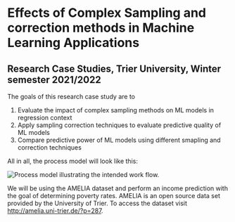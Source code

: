 # Effects of Complex Sampling and correction methods in Machine Learning Applications
## Research Case Studies, Trier University, Winter semester 2021/2022

The goals of this research case study are to

1. Evaluate the impact of complex sampling methods on ML models in regression context
2. Apply sampling correction techniques to evaluate predictive quality of ML models
3. Compare predictive power of ML models using different smapling and correction techniques

All in all, the process model will look like this: 

![Process model illustrating the intended work flow.](https://github.com/daaawit/Amelia/blob/main/media/readme_proc_model.png)

We will be using the AMELIA dataset and perform an income prediction with the goal of determining poverty rates. AMELIA is an open source data set provided by the University of Trier. To access the dataset visit http://amelia.uni-trier.de/?p=287.
